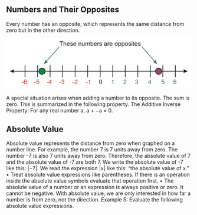 <html xmlns="http://www.w3.org/1999/xhtml" lang="en"><head>
<meta http-equiv="content-type" content="text/html; charset=UTF-8">
        <meta charset="UTF-8">
        <meta name="viewport" content="width=device-width, initial-scale=1.0">
    </head>
    <body>
        <div>
            <h2>Numbers and Their Opposites</h2>
            <p>Every number has an opposite, which represents the same distance from zero but in the other direction.</p>
            <img src="README_files/termking.png">
        </div>
        <div>
            <p>A special situation arises when adding a number to its opposite. The sum is zero. This is summarized in the following
                property.
                The Additive Inverse Property: For any real number a, a + −a = 0.</p>
        </div>
        <div>
            <h2>Absolute Value</h2>
            <p>
                Absolute value represents the distance from zero when graphed on a number line. For example, the number 7 is
                7 units away from zero. The number -7 is also 7 units away from zero. Therefore, the absolute value of 7 and the
                absolute value of -7 are both 7.
                We write the absolute value of -7 like this: |−7|.
                We read the expression |x| like this: “the absolute value of x.”
                • Treat absolute value expressions like parentheses. If there is an operation inside the absolute value symbols
                evaluate that operation first.
                • The absolute value of a number or an expression is always positive or zero. It cannot be negative. With
                absolute value, we are only interested in how far a number is from zero, not the direction.
                Example 5: Evaluate the following absolute value expressions.</p>
        </div>
    
    
</body></html>